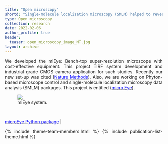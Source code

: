 ```yaml
---
title: "Open microscopy"
shortd: "Single-molecule localization microscopy (SMLM) helped to reveal nanoscale molecular structures and their dynamics. However, it requires state-of-the-art scientific-grade equipment. We developed cost-effective super-resolution microscope solution (approx. 50K Euro) that can perform dual-channel widefield, confocal and TIRF imaging. This project is standing on a base of miCube microscope (approx. 110K Euro)." 
type: Open_microscopy
collection: research
date: 2022-02-06
author_profile: true
header:
  teaser: open_microscopy_image_MT.jpg
layout: archive
---
```


<div style="text-align: justify">
We developed the miEye: Bench-top super-resolution microscope with cost-effective equipment. This project TIRF system development and industrial-grade CMOS camera application for such studies. Recently our new set-up was cited (<a href="https://www.nature.com/articles/s41592-021-01313-1?proof=t%29Nature"><span style="color:blue">Nature Methods</span></a>). Also, we are working on Phyton-based microscope control and single-molecule localization microscopy data analysis (SMLM) packages. This project is entitled (<a href="https://github.com/samhitech/microEye"><span style="color:blue">micro Eye</span></a>).

<br>

<figure style="width: 60%" class="align-center">
<img src='/images/open_microscopy_image_MT.gif'>
<figcaption>miEye system.</figcaption>
</figure>

<br>

<a href="https://github.com/samhitech/microEye"><span style="color:blue">microEye Python package</span></a> |

{% include theme-team-members.html %}
{% include publication-list-theme.html %}




